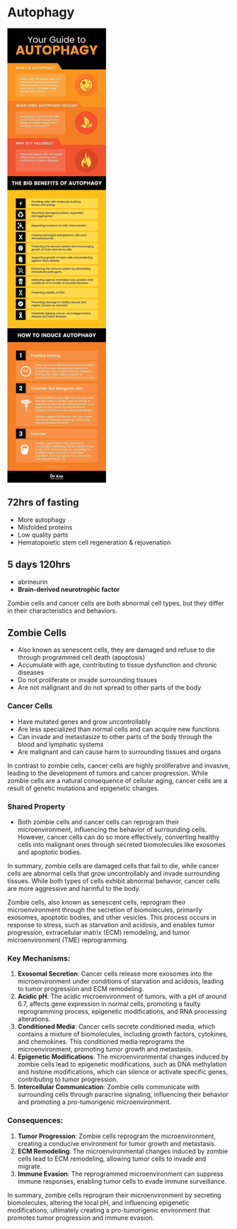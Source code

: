 # Autophagy

![timeline](static/image-3.png)

## 72hrs of fasting

- More autophagy
- Misfolded proteins
- Low quality parts
- Hematopoietic stem cell regeneration & rejuvenation

## 5 days 120hrs

- abrineurin
- **Brain-derived neurotrophic factor**

Zombie cells and cancer cells are both abnormal cell types, but they differ in their characteristics and behaviors.

## Zombie Cells

- Also known as senescent cells, they are damaged and refuse to die through programmed cell death (apoptosis)
- Accumulate with age, contributing to tissue dysfunction and chronic diseases
- Do not proliferate or invade surrounding tissues
- Are not malignant and do not spread to other parts of the body

### Cancer Cells

- Have mutated genes and grow uncontrollably
- Are less specialized than normal cells and can acquire new functions
- Can invade and metastasize to other parts of the body through the blood and lymphatic systems
- Are malignant and can cause harm to surrounding tissues and organs

In contrast to zombie cells, cancer cells are highly proliferative and invasive, leading to the development of tumors and cancer progression. While zombie cells are a natural consequence of cellular aging, cancer cells are a result of genetic mutations and epigenetic changes.

### Shared Property

- Both zombie cells and cancer cells can reprogram their microenvironment, influencing the behavior of surrounding cells. However, cancer cells can do so more effectively, converting healthy cells into malignant ones through secreted biomolecules like exosomes and apoptotic bodies.

In summary, zombie cells are damaged cells that fail to die, while cancer cells are abnormal cells that grow uncontrollably and invade surrounding tissues. While both types of cells exhibit abnormal behavior, cancer cells are more aggressive and harmful to the body.

Zombie cells, also known as senescent cells, reprogram their microenvironment through the secretion of biomolecules, primarily exosomes, apoptotic bodies, and other vesicles. This process occurs in response to stress, such as starvation and acidosis, and enables tumor progression, extracellular matrix (ECM) remodeling, and tumor microenvironment (TME) reprogramming.

### Key Mechanisms:

1. **Exosomal Secretion**: Cancer cells release more exosomes into the microenvironment under conditions of starvation and acidosis, leading to tumor progression and ECM remodeling.
2. **Acidic pH**: The acidic microenvironment of tumors, with a pH of around 6.7, affects gene expression in normal cells, promoting a faulty reprogramming process, epigenetic modifications, and RNA processing alterations.
3. **Conditioned Media**: Cancer cells secrete conditioned media, which contains a mixture of biomolecules, including growth factors, cytokines, and chemokines. This conditioned media reprograms the microenvironment, promoting tumor growth and metastasis.
4. **Epigenetic Modifications**: The microenvironmental changes induced by zombie cells lead to epigenetic modifications, such as DNA methylation and histone modifications, which can silence or activate specific genes, contributing to tumor progression.
5. **Intercellular Communication**: Zombie cells communicate with surrounding cells through paracrine signaling, influencing their behavior and promoting a pro-tumorigenic microenvironment.

### Consequences:

1. **Tumor Progression**: Zombie cells reprogram the microenvironment, creating a conducive environment for tumor growth and metastasis.
2. **ECM Remodeling**: The microenvironmental changes induced by zombie cells lead to ECM remodeling, allowing tumor cells to invade and migrate.
3. **Immune Evasion**: The reprogrammed microenvironment can suppress immune responses, enabling tumor cells to evade immune surveillance.

In summary, zombie cells reprogram their microenvironment by secreting biomolecules, altering the local pH, and influencing epigenetic modifications, ultimately creating a pro-tumorigenic environment that promotes tumor progression and immune evasion.
